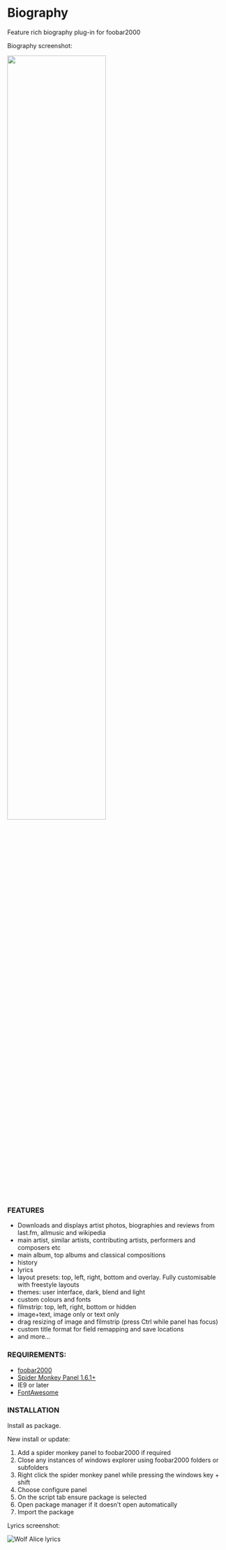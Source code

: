 # Biography

<!-- <img src= "https://img.shields.io/github/v/release/Wil-b/Biography?include_prereleases">[![CodeFactor](https://www.codefactor.io/repository/github/wil-b/smp-scripts/badge?s=e31aef34da666a7f881d60c035843654ee451e7d)](https://www.codefactor.io/repository/github/wil-b/smp-scripts) -->

 Feature rich biography plug-in for foobar2000
 
 Biography screenshot:
 
 <img src="https://user-images.githubusercontent.com/35600752/155892284-bfc3231f-f615-403a-aab9-096073355bd9.png" width=67%>

 <!-- <img src="https://user-images.githubusercontent.com/35600752/155891911-6dfbd745-e16e-4481-b83c-f9c494ebdc98.png" width=67%> -->

<!-- ![Wolf Alice Bio](https://user-images.githubusercontent.com/35600752/155892604-7fc1a9bc-0e12-4c5c-9b59-21eabd2d0572.png) -->

<!-- ![Wolf Alice Bio Blue](https://user-images.githubusercontent.com/35600752/155892775-7f597655-d445-4355-bd55-a9c0a04393d6.png) -->




 
<!-- <img src="'https://user-images.githubusercontent.com/35600752/118565002-54f93780-b769-11eb-86bc-79fed003268e.png" width=67%> -->
 
 <!-- ![beatles](https://user-images.githubusercontent.com/35600752/118565002-54f93780-b769-11eb-86bc-79fed003268e.png) -->
 
 <!-- ![lyrics](https://user-images.githubusercontent.com/35600752/155840286-84a6d76a-dfe6-4587-9ab9-e98b4f8f3013.png) -->

### FEATURES
- Downloads and displays artist photos, biographies and reviews from last.fm, allmusic and wikipedia
- main artist, similar artists, contributing artists, performers and composers etc
- main album, top albums and classical compositions
- history
- lyrics
- layout presets: top, left, right, bottom and overlay. Fully customisable with freestyle layouts
- themes: user interface, dark, blend and light
- custom colours and fonts
- filmstrip: top, left, right, bottom or hidden
- image+text, image only or text only
- drag resizing of image and filmstrip (press Ctrl while panel has focus)
- custom title format for field remapping and save locations
- and more...

### REQUIREMENTS:
- [foobar2000](https://www.foobar2000.org)
- [Spider Monkey Panel 1.6.1+](https://www.foobar2000.org/components)
- IE9 or later
- [FontAwesome](https://github.com/FortAwesome/Font-Awesome/blob/fa-4/fonts/fontawesome-webfont.ttf?raw=true)

### INSTALLATION
Install as package.

New install or update:
1) Add a spider monkey panel to foobar2000 if required
2) Close any instances of windows explorer using foobar2000 folders or subfolders
3) Right click the spider monkey panel while pressing the windows key + shift
4) Choose configure panel
5) On the script tab ensure package is selected
6) Open package manager if it doesn't open automatically
7) Import the package

Lyrics screenshot:

![Wolf Alice lyrics](https://user-images.githubusercontent.com/35600752/155892617-06bcf059-bfd9-43dd-bc61-8a06e2da81df.png)
